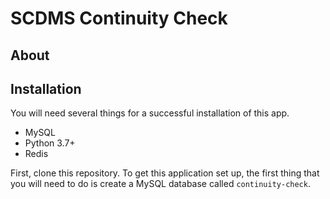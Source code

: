 # SCDMS Continuity Check

## About


## Installation

You will need several things for a successful installation of this app.

+ MySQL
+ Python 3.7+
+ Redis

First, clone this repository. 
To get this application set up, the first thing that you will need to do is create a MySQL database called `continuity-check`.

